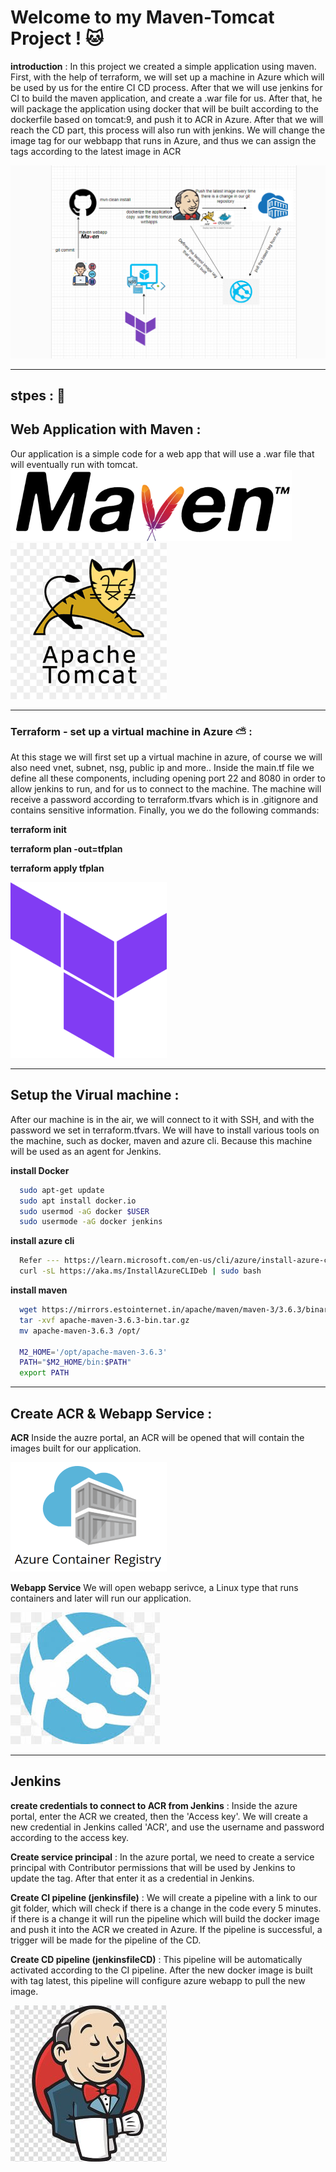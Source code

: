 # Welcome to my Maven-Tomcat Project ! 🐱
**introduction** :
In this project we created a simple application using maven.
First, with the help of terraform, we will set up a machine in Azure which will be used by us for the entire CI CD process.
After that we will use jenkins for CI to build the maven application, and create a .war file for us.
After that, he will package the application using docker that will be built according to the dockerfile based on tomcat:9, and push it to ACR in Azure.
After that we will reach the CD part, this process will also run with jenkins.
We will change the image tag for our webbapp that runs in Azure, and thus we can assign the tags according to the latest image in ACR

![Image alt text](images/diagram.png)


---


## stpes : 🔨

## Web Application with Maven :
Our application is a simple code for a web app that will use a .war file that will eventually run with tomcat.
![Image alt text](images/maven.png)
![Image alt text](images/tomcat.png)

---

### Terraform - set up a virtual machine in Azure ⛅ :

At this stage we will first set up a virtual machine in azure, of course we will also need vnet, subnet, nsg, public ip and more..
Inside the main.tf file we define all these components, including opening port 22 and 8080 in order to allow jenkins to run, and for us to connect to the machine.
The machine will receive a password according to terraform.tfvars which is in .gitignore and contains sensitive information.
Finally, you we do the following commands:

**terraform init**

**terraform plan -out=tfplan**

**terraform apply tfplan**


![Image alt text](images/Terraform.png)


---


## Setup the Virual machine :
After our machine is in the air, we will connect to it with SSH, and with the password we set in terraform.tfvars.
We will have to install various tools on the machine, such as docker, maven and azure cli.
Because this machine will be used as an agent for Jenkins.

**install Docker**
```bash
  sudo apt-get update
  sudo apt install docker.io
  sudo usermod -aG docker $USER
  sudo usermode -aG docker jenkins
```

**install azure cli**
```bash
  Refer --- https://learn.microsoft.com/en-us/cli/azure/install-azure-cli-linux?pivots=apt
  curl -sL https://aka.ms/InstallAzureCLIDeb | sudo bash
```

**install maven**
```bash
  wget https://mirrors.estointernet.in/apache/maven/maven-3/3.6.3/binaries/apache-maven-3.6.3-bin.tar.gz
  tar -xvf apache-maven-3.6.3-bin.tar.gz
  mv apache-maven-3.6.3 /opt/

  M2_HOME='/opt/apache-maven-3.6.3'
  PATH="$M2_HOME/bin:$PATH"
  export PATH
```

---
## Create ACR & Webapp Service :


**ACR**
Inside the auzre portal, an ACR will be opened that will contain the images built for our application.

![Image alt text](images/ACR.png)




**Webapp Service**
We will open webapp serivce, a Linux type that runs containers and later will run our application.

![Image alt text](images/webapp.jpg)


---

## Jenkins
**create credentials to connect to ACR from Jenkins** :
Inside the azure portal, enter the ACR we created, then the 'Access key'.
We will create a new credential in Jenkins called 'ACR', and use the username and password according to the access key.


**Create service principal** :
In the azure portal, we need to create a service principal with Contributor permissions that will be used by Jenkins to update the tag.
After that enter it as a credential in Jenkins.

**Create CI pipeline (jenkinsfile)** :
We will create a pipeline with a link to our git folder, which will check if there is a change in the code every 5 minutes.
if there is a change it will run the pipeline which will build the docker image and push it into the ACR we created in Azure.
If the pipeline is successful, a trigger will be made for the pipeline of the CD.


**Create CD pipeline (jenkinsfileCD)** :
This pipeline will be automatically activated according to the CI pipeline.
After the new docker image is built with tag latest, this pipeline will configure azure webapp to pull the new image.


![Image alt text](images/jenkins.jpg)






